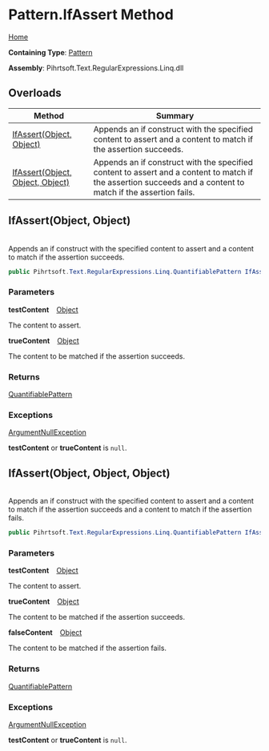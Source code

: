 # Pattern\.IfAssert Method

[Home](../../../../../../README.md)

**Containing Type**: [Pattern](../README.md)

**Assembly**: Pihrtsoft\.Text\.RegularExpressions\.Linq\.dll

## Overloads

| Method | Summary |
| ------ | ------- |
| [IfAssert(Object, Object)](#Pihrtsoft_Text_RegularExpressions_Linq_Pattern_IfAssert_System_Object_System_Object_) | Appends an if construct with the specified content to assert and a content to match if the assertion succeeds\. |
| [IfAssert(Object, Object, Object)](#Pihrtsoft_Text_RegularExpressions_Linq_Pattern_IfAssert_System_Object_System_Object_System_Object_) | Appends an if construct with the specified content to assert and a content to match if the assertion succeeds and a content to match if the assertion fails\. |

## IfAssert\(Object, Object\) <a id="Pihrtsoft_Text_RegularExpressions_Linq_Pattern_IfAssert_System_Object_System_Object_"></a>

\
Appends an if construct with the specified content to assert and a content to match if the assertion succeeds\.

```csharp
public Pihrtsoft.Text.RegularExpressions.Linq.QuantifiablePattern IfAssert(object testContent, object trueContent)
```

### Parameters

**testContent** &ensp; [Object](https://docs.microsoft.com/en-us/dotnet/api/system.object)

The content to assert\.

**trueContent** &ensp; [Object](https://docs.microsoft.com/en-us/dotnet/api/system.object)

The content to be matched if the assertion succeeds\.

### Returns

[QuantifiablePattern](../../QuantifiablePattern/README.md)

### Exceptions

[ArgumentNullException](https://docs.microsoft.com/en-us/dotnet/api/system.argumentnullexception)

**testContent** or **trueContent** is `null`\.

## IfAssert\(Object, Object, Object\) <a id="Pihrtsoft_Text_RegularExpressions_Linq_Pattern_IfAssert_System_Object_System_Object_System_Object_"></a>

\
Appends an if construct with the specified content to assert and a content to match if the assertion succeeds and a content to match if the assertion fails\.

```csharp
public Pihrtsoft.Text.RegularExpressions.Linq.QuantifiablePattern IfAssert(object testContent, object trueContent, object falseContent)
```

### Parameters

**testContent** &ensp; [Object](https://docs.microsoft.com/en-us/dotnet/api/system.object)

The content to assert\.

**trueContent** &ensp; [Object](https://docs.microsoft.com/en-us/dotnet/api/system.object)

The content to be matched if the assertion succeeds\.

**falseContent** &ensp; [Object](https://docs.microsoft.com/en-us/dotnet/api/system.object)

The content to be matched if the assertion fails\.

### Returns

[QuantifiablePattern](../../QuantifiablePattern/README.md)

### Exceptions

[ArgumentNullException](https://docs.microsoft.com/en-us/dotnet/api/system.argumentnullexception)

**testContent** or **trueContent** is `null`\.

